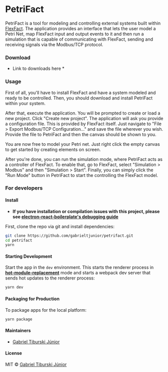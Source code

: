 # PetriFact

PetriFact is a tool for modeling and controlling external systems built within [FlexFact](https://fgdes.tf.fau.de/flexfact.html). The application provides an interface that lets the user model a Petri Net, map FlexFact input and output events to it and then run a simulation that is capable of communicating with FlexFact, sending and receiving signals via the Modbus/TCP protocol.

### Download

- Link to downloads here \*

### Usage

First of all, you'll have to install FlexFact and have a system modeled and ready to be controlled. Then, you should download and install PetriFact within your system.

After that, execute the application. You will be prompted to create or load a new project. Click "Create new project". The application will ask you provide a configuration file. This is provided by FlexFact itself. Just navigate to "File > Export Modbus/TCP Configuration..." and save the file wherever you wish. Provide the file to PetriFact and then the canvas should be shown to you.

You are now free to model your Petri net. Just right click the empty canvas to get started by creating elements on screen.

After you're done, you can run the simulation mode, where PetriFact acts as a controller of FlexFact. To enable that, go to FlexFact, select "Simulation > Modbus" and then "Simulation > Start". Finally, you can simply click the "Run Mode" button in PetriFact to start the controlling the FlexFact model.

### For developers

#### Install

- **If you have installation or compilation issues with this project, please see [electron-react-boilerplate's debugging guide](https://github.com/electron-react-boilerplate/electron-react-boilerplate/issues/400)**

First, clone the repo via git and install dependencies:

```bash
git clone https://github.com/gabrieltjunior/petrifact.git
cd petrifact
yarn
```

#### Starting Development

Start the app in the `dev` environment. This starts the renderer process in [**hot-module-replacement**](https://webpack.js.org/guides/hmr-react/) mode and starts a webpack dev server that sends hot updates to the renderer process:

```bash
yarn dev
```

#### Packaging for Production

To package apps for the local platform:

```bash
yarn package
```

#### Maintainers

- [Gabriel Tiburski Júnior](https://github.com/gabrieltjunior)

#### License

MIT © [Gabriel Tiburski Júnior](https://github.com/gabrieltjunior)
